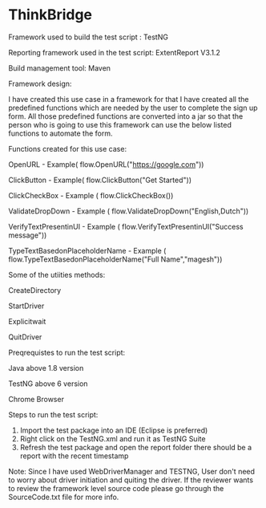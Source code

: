 # ThinkBridge

Framework used to build the test script : TestNG

Reporting framework used in the test script: ExtentReport V3.1.2

Build management tool: Maven

Framework design:

I have created this use case in a framework for that I have created all the predefined functions which are needed by the user to complete the sign up form. All those predefined functions are converted into a jar so that the person who is going to use this framework can use the below listed functions to automate the form.

Functions created for this use case:

OpenURL - Example( flow.OpenURL("https://google.com"))

ClickButton - Example( flow.ClickButton("Get Started"))

ClickCheckBox - Example ( flow.ClickCheckBox())

ValidateDropDown - Example ( flow.ValidateDropDown("English,Dutch"))

VerifyTextPresentinUI - Example ( flow.VerifyTextPresentinUI("Success message"))

TypeTextBasedonPlaceholderName - Example ( flow.TypeTextBasedonPlaceholderName("Full Name","magesh"))


Some of the utiities methods:

CreateDirectory

StartDriver

Explicitwait

QuitDriver

Preqrequistes to run the test script:

Java above 1.8 version

TestNG above 6 version

Chrome Browser

Steps to run the test script:
1. Import the test package into an IDE (Eclipse is preferred)
2. Right click on the TestNG.xml and run it as TestNG Suite
3. Refresh the test package and open the report folder there should be a report with the recent timestamp

Note: 
Since I have used WebDriverManager and TESTNG, User don't need to worry about driver initiation and quiting the driver.
If the reviewer wants to review the framework level source code please go through the SourceCode.txt file for more info.

